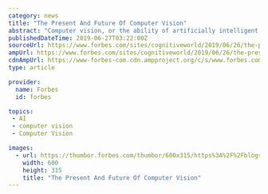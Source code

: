 ```yaml
---
category: news
title: "The Present And Future Of Computer Vision"
abstract: "Computer vision, or the ability of artificially intelligent systems to “see” like humans, has been a subject of increasing interest and rigorous research for decades now. As a way of emulating the human visual system, the research in the field of ..."
publishedDateTime: 2019-06-27T03:22:00Z
sourceUrl: https://www.forbes.com/sites/cognitiveworld/2019/06/26/the-present-and-future-of-computer-vision/
ampUrl: https://www.forbes.com/sites/cognitiveworld/2019/06/26/the-present-and-future-of-computer-vision/amp/
cdnAmpUrl: https://www-forbes-com.cdn.ampproject.org/c/s/www.forbes.com/sites/cognitiveworld/2019/06/26/the-present-and-future-of-computer-vision/amp/
type: article

provider:
  name: Forbes
  id: forbes

topics:
 - AI
 - computer vision
 - Computer Vision

images:
  - url: https://thumbor.forbes.com/thumbor/600x315/https%3A%2F%2Fblogs-images.forbes.com%2Fcognitiveworld%2Ffiles%2F2019%2F06%2Ffuture-of-computer-vision.jpg
    width: 600
    height: 315
    title: "The Present And Future Of Computer Vision"
---
```

